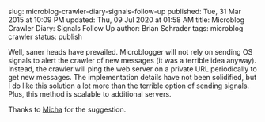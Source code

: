slug: microblog-crawler-diary-signals-follow-up
published: Tue, 31 Mar 2015 at 10:09 PM
updated: Thu, 09 Jul 2020 at 01:58 AM
title: Microblog Crawler Diary: Signals Follow Up
author: Brian Schrader
tags: microblog crawler
status: publish

Well, saner heads have prevailed. Microblogger will not rely on sending OS signals to alert the crawler of new messages (it was a terrible idea anyway). Instead, the crawler will ping the web server on a private URL periodically to get new messages. The implementation details have not been solidified, but I do like this solution a lot more than the terrible option of sending signals. Plus, this method is scalable to additional servers. 

Thanks to [Micha][1] for the suggestion.

[1]: https://twitter.com/macromicah
